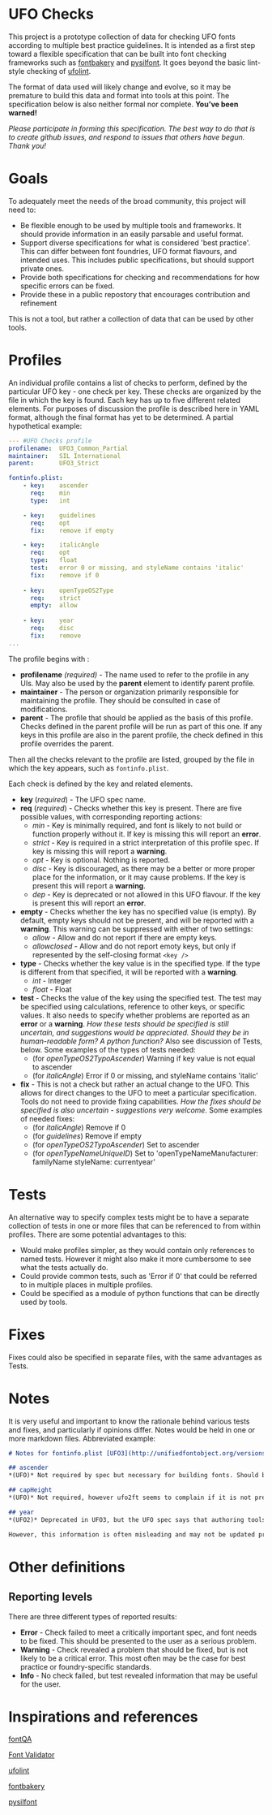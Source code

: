 # UFO Checks
This project is a prototype collection of data for checking UFO fonts according to multiple best practice guidelines. It is intended as a first step toward a flexible specification that can be built into font checking frameworks such as [fontbakery](https://github.com/googlefonts/fontbakery) and [pysilfont](https://github.com/silnrsi/pysilfont). It goes beyond the basic lint-style checking of [ufolint](https://github.com/source-foundry/ufolint).

The format of data used will likely change and evolve, so it may be premature to build this data and format into tools at this point. The specification below is also neither formal nor complete. __You've been warned!__

*Please participate in forming this specification. The best way to do that is to create github issues, and respond to issues that others have begun. Thank you!*

# Goals
To adequately meet the needs of the broad community, this project will need to:

- Be flexible enough to be used by multiple tools and frameworks. It should provide information in an easily parsable and useful format.
- Support diverse specifications for what is considered 'best practice'. This can differ between font foundries, UFO format flavours, and intended uses. This includes public specifications, but should support private ones.
- Provide both specifications for checking and recommendations for how specific errors can be fixed.
- Provide these in a public repostory that encourages contribution and refinement

This is not a tool, but rather a collection of data that can be used by other tools.

# Profiles

An individual profile contains a list of checks to perform, defined by the particular UFO key - one check per key. These checks are organized by the file in which the key is found. Each key has up to five different related elements. For purposes of discussion the profile is described here in YAML format, although the final format has yet to be determined. A partial hypothetical example:

```yaml
--- #UFO Checks profile
profilename:  UFO3_Common_Partial
maintainer:   SIL International
parent:       UFO3_Strict

fontinfo.plist:
    - key:    ascender
      req:    min
      type:   int

    - key:    guidelines
      req:    opt
      fix:    remove if empty

    - key:    italicAngle
      req:    opt
      type:   float
      test:   error 0 or missing, and styleName contains 'italic'
      fix:    remove if 0
      
    - key:    openTypeOS2Type
      req:    strict
      empty:  allow
      
    - key:    year
      req:    disc
      fix:    remove
...   
```

The profile begins with :

- __profilename__ *(required)* - The name used to refer to the profile in any UIs. May also be used by the __parent__ element to identify parent profile.
- __maintainer__ - The person or organization primarily responsible for maintaining the profile. They should be consulted in case of modifications.
- __parent__ - The profile that should be applied as the basis of this profile. Checks defined in the parent profile will be run as part of this one. If any keys in this profile are also in the parent profile, the check defined in this profile overrides the parent.

Then all the checks relevant to the profile are listed, grouped by the file in which the key appears, such as `fontinfo.plist`.

Each check is defined by the key and related elements. 

- __key__ (_required_) - The UFO spec name.
- __req__ (_required_) - Checks whether this key is present. There are five possible values, with corresponding reporting actions:
  - *min* - Key is minimally required, and font is likely to not build or function properly without it. If key is missing this will report an  __error__.
  - *strict* - Key is required in a strict interpretation of this profile spec.  If key is missing this will report a __warning__.
  - *opt* - Key is optional. Nothing is reported.
  - *disc* - Key is discouraged, as there may be a better or more proper place for the information, or it may cause problems. If the key is present this will report a __warning__.
  - *dep* - Key is deprecated or not allowed in this UFO flavour. If the key is present this will report an __error__.
- __empty__ - Checks whether the key has no specified value (is empty). By default, empty keys should not be present, and will be reported with a __warning__. This warning can be suppressed with either of two settings:
  - *allow* - Allow and do not report if there are empty keys.
  - *allowclosed* - Allow and do not report emoty keys, but only if represented by the self-closing format `<key />`
- __type__ - Checks whether the key value is in the specified type. If the type is different from that specified, it will be reported with a __warning__.
  - *int* - Integer
  - *float* - Float
- __test__ -  Checks the value of the key using the specified test. The test may be specified using calculations, reference to other keys, or specific values. It also needs to specify whether problems are reported as an __error__ or a __warning__. *How these tests should be specified is still uncertain, and suggestions would be appreciated. Should they be in human-readable form? A python function?* Also see discussion of Tests, below. Some examples of the types of tests needed:
  - (for *openTypeOS2TypoAscender*) Warning if key value is not equal to ascender
  - (for *italicAngle*) Error if 0 or missing, and styleName contains 'italic'
- __fix__ - This is not a check but rather an actual change to the UFO. This allows for direct changes to the UFO to meet a particular specification. Tools do not need to provide fixing capabilities. *How the fixes should be specified is also uncertain - suggestions very welcome.* Some examples of needed fixes:
  - (for *italicAngle*) Remove if 0
  - (for *guidelines*) Remove if empty
  - (for *openTypeOS2TypoAscender*) Set to ascender
  - (for *openTypeNameUniqueID*) Set to 'openTypeNameManufacturer: familyName styleName: currentyear' 

# Tests
An alternative way to specify complex tests might be to have a separate collection of tests in one or more files that can be referenced to from within profiles. There are some potential advantages to this:

- Would make profiles simpler, as they would contain only references to named tests. However it might also make it more cumbersome to see what the tests actually do. 
- Could provide common tests, such as 'Error if 0' that could be referred to in multiple places in multiple profiles.
- Could be specified as a module of python functions that can be directly used by tools.

# Fixes
Fixes could also be specified in separate files, with the same advantages as Tests.

# Notes
It is very useful and important to know the rationale behind various tests and fixes, and particularly if opinions differ. Notes would be held in one or more markdown files. Abbreviated example:

```markdown
# Notes for fontinfo.plist [UFO3](http://unifiedfontobject.org/versions/ufo3/fontinfo.plist/) [UFO2](http://unifiedfontobject.org/versions/ufo2/fontinfo.plist/)

## ascender
*(UFO)* Not required by spec but necessary for building fonts. Should be equal to other ascender metrics (*openTypeHheaAscender*, *openTypeOS2TypoAscender*, *openTypeOS2WinAscent*) unless there is a specific technical need to set them differently. See [Font Development Best Practices](http://silnrsi.github.io/FDBP/en-US/Line_Metrics.html).

## capHeight
*(UFO)* Not required, however ufo2ft seems to complain if it is not present. Having this set properly also makes a web font more useful in complex CSS layouts that may use this metrics for things like drop cap layout.

## year
*(UFO2)* Deprecated in UFO3, but the UFO spec says that authoring tools should preserve it if found.

However, this information is often misleading and may not be updated properly. Is it the year of the original design? Or of the last major revision? There are also more appropriate locations for the information, such as the copyright statement. For these reasons it may be better to not use or preserve this key in a UFO3 font.
```

# Other definitions

## Reporting levels

There are three different types of reported results:

- __Error__ - Check failed to meet a critically important  spec, and font needs to be fixed. This should be presented to the user as a serious problem.
- __Warning__ - Check revealed a problem that should be fixed, but is not likely to be a critical error. This most often may be the case for best practice or foundry-specific standards.
- __Info__ - No check failed, but test revealed information that may be useful for the user.

# Inspirations and references

[fontQA](http://www.fontqa.com/)

[Font Validator](https://github.com/HinTak/Font-Validator/)

[ufolint](https://github.com/source-foundry/ufolint)

[fontbakery](https://github.com/googlefonts/fontbakery)

[pysilfont](https://github.com/silnrsi/pysilfont)

